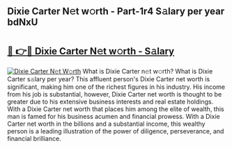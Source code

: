## Dixie Carter N𝚎t w𝚘rth - Part-1r4 S𝚊lary per year bdNxU

# <h2><a href="http://gc2zy5.nevu.top/?p=Dixie+Carter">🔗 👉🔴 Dixie Carter N𝚎t w𝚘rth - S𝚊lary</a></h2>

[![Dixie Carter N𝚎t W𝚘rth](https://i.imgur.com/Oavwk0R.jpeg)](http://gc2zy5.nevu.top/?p=Dixie+Carter)
What is Dixie Carter n𝚎t w𝚘rth? What is Dixie Carter s𝚊lary per year?
This affluent person's Dixie Carter net worth is significant, making him one of the richest figures in his industry. His income from his job is substantial, however, Dixie Carter net worth is thought to be greater due to his extensive business interests and real estate holdings. With a Dixie Carter net worth that places him among the elite of wealth, this man is famed for his business acumen and financial prowess. With a Dixie Carter net worth in the billions and a substantial income, this wealthy person is a leading illustration of the power of diligence, perseverance, and financial brilliance.
